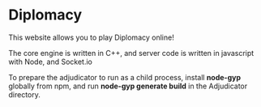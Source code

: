 # Diplomacy
This website allows you to play Diplomacy online!

The core engine is written in C++, and server code is written in javascript with Node, and Socket.io


To prepare the adjudicator to run as a child process, install <strong>node-gyp</strong> globally from npm, and run <strong>node-gyp generate build</strong> in the Adjudicator directory.
